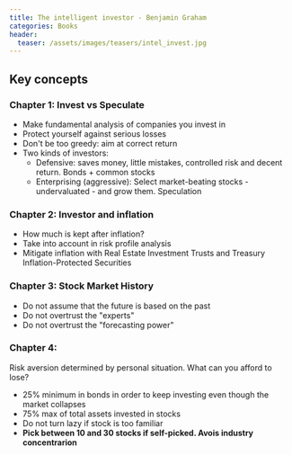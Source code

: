 ```yaml
---
title: The intelligent investor - Benjamin Graham
categories: Books
header:
  teaser: /assets/images/teasers/intel_invest.jpg
---
```

## Key concepts
### Chapter 1: Invest vs Speculate
 - Make fundamental analysis of companies you invest in
 - Protect yourself against serious losses
 - Don't be too greedy: aim at correct return 
 - Two kinds of investors:
   - Defensive: saves money, little mistakes, controlled risk and decent return. Bonds + common stocks
   - Enterprising (aggressive): Select market-beating stocks - undervaluated - and grow them. Speculation 
### Chapter 2: Investor and inflation
 - How much is kept after inflation?
 - Take into account in risk profile analysis
 - Mitigate inflation with Real Estate Investment Trusts and Treasury Inflation-Protected Securities
### Chapter 3: Stock Market History
 - Do not assume that the future is based on the past
 - Do not overtrust the "experts"
 - Do not overtrust the "forecasting power"
### Chapter 4:
Risk aversion determined by personal situation. What can you afford to lose?
 - 25% minimum in bonds in order to keep investing even though the market collapses
 - 75% max of total assets invested in stocks
 - Do not turn lazy if stock is too familiar
 - **Pick between 10 and 30 stocks if self-picked. Avois industry concentrarion**
 
 
